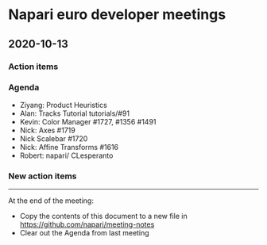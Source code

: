 # Napari euro developer meetings

## 2020-10-13

### Action items

### Agenda
- Ziyang: Product Heuristics
- Alan: Tracks Tutorial tutorials/#91
- Kevin: Color Manager #1727, #1356 #1491
- Nick: Axes #1719
- Nick Scalebar #1720
- Nick: Affine Transforms #1616
- Robert: napari/ CLesperanto

### New action items


------

At the end of the meeting:
- Copy the contents of this document to a new file in https://github.com/napari/meeting-notes
- Clear out the Agenda from last meeting
